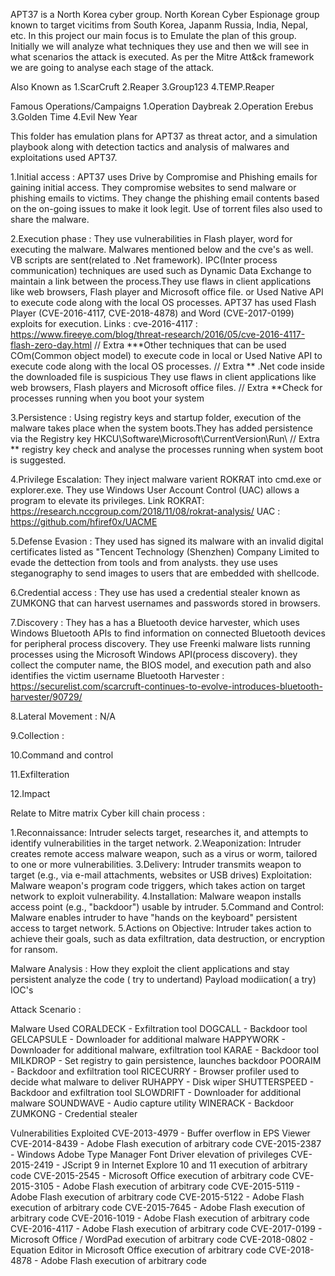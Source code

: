 APT37 is a North Korea cyber group. North Korean Cyber Espionage group known to target vicitims from South Korea, Japanm Russia, India, Nepal, etc. In this project our main focus is to Emulate the plan of this group. Initially we will analyze what techniques they use and then we will see in what scenarios the attack is executed. As per the Mitre Att&ck framework we are going to analyse each stage of the attack.

Also Known as
1.ScarCruft
2.Reaper
3.Group123
4.TEMP.Reaper

Famous Operations/Campaigns
1.Operation Daybreak
2.Operation Erebus
3.Golden Time
4.Evil New Year

This folder has emulation plans for APT37 as threat actor, and a simulation playbook along with detection tactics and analysis of malwares and exploitations used APT37.

1.Initial access : APT37 uses Drive by Compromise and Phishing emails for gaining initial access. They compromise websites to send malware or phishing emails to victims. They change the phishing email contents based on the on-going issues to make it look legit. Use of torrent files also used to share the malware.

2.Execution phase : They use vulnerabilities in Flash player, word for executing the malware. Malwares mentioned below and the cve's as well. VB scripts are sent(related to .Net framework). IPC(Inter process communication) techniques are used such as Dynamic Data Exchange to maintain a link between the process.They use flaws in client applications like web browsers, Flash player and Microsoft office file. or Used Native API to execute code along with the local OS processes. APT37 has used Flash Player (CVE-2016-4117, CVE-2018-4878) and Word (CVE-2017-0199) exploits for execution. Links : cve-2016-4117 : https://www.fireeye.com/blog/threat-research/2016/05/cve-2016-4117-flash-zero-day.html // Extra ***Other techniques that can be used COm(Common object model) to execute code in local or Used Native API to execute code along with the local OS processes. // Extra ** .Net code inside the downloaded file is suspicious They use flaws in client applications like web browsers, Flash players and Microsoft office files. // Extra **Check for processes running when you boot your system

3.Persistence : Using registry keys and startup folder, execution of the malware takes place when the system boots.They has added persistence via the Registry key HKCU\Software\Microsoft\CurrentVersion\Run\ // Extra ** registry key check and analyse the processes running when system boot is suggested.

4.Privilege Escalation: They inject malware varient ROKRAT into cmd.exe or explorer.exe. They use Windows User Account Control (UAC) allows a program to elevate its privileges. Link ROKRAT: https://research.nccgroup.com/2018/11/08/rokrat-analysis/ UAC : https://github.com/hfiref0x/UACME

5.Defense Evasion : They used has signed its malware with an invalid digital certificates listed as "Tencent Technology (Shenzhen) Company Limited to evade the dettection from tools and from analysts. they use uses steganography to send images to users that are embedded with shellcode.

6.Credential access : They use has used a credential stealer known as ZUMKONG that can harvest usernames and passwords stored in browsers.

7.Discovery : They has a has a Bluetooth device harvester, which uses Windows Bluetooth APIs to find information on connected Bluetooth devices for peripheral process discovery. They use Freenki malware lists running processes using the Microsoft Windows API(process discovery). they collect the computer name, the BIOS model, and execution path and also identifies the victim username Bluetooth Harvester : https://securelist.com/scarcruft-continues-to-evolve-introduces-bluetooth-harvester/90729/

8.Lateral Movement : N/A

9.Collection :

10.Command and control

11.Exfilteration

12.Impact

Relate to Mitre matrix Cyber kill chain process :

1.Reconnaissance: Intruder selects target, researches it, and attempts to identify vulnerabilities in the target network.
2.Weaponization: Intruder creates remote access malware weapon, such as a virus or worm, tailored to one or more vulnerabilities.
3.Delivery: Intruder transmits weapon to target (e.g., via e-mail attachments, websites or USB drives) Exploitation: Malware weapon's program code triggers, which takes action on target network to exploit vulnerability. 
4.Installation: Malware weapon installs access point (e.g., "backdoor") usable by intruder. 
5.Command and Control: Malware enables intruder to have "hands on the keyboard" persistent access to target network. 
5.Actions on Objective: Intruder takes action to achieve their goals, such as data exfiltration, data destruction, or encryption for ransom.

Malware Analysis :
How they exploit the client applications and stay persistent
analyze the code ( try to undertand)
Payload modiication( a try)
IOC's

Attack Scenario :


Malware Used
CORALDECK - Exfiltration tool
DOGCALL - Backdoor tool
GELCAPSULE - Downloader for additional malware
HAPPYWORK - Downloader for additional malware, exfiltration tool
KARAE - Backdoor tool
MILKDROP - Set registry to gain persistence, launches backdoor
POORAIM - Backdoor and exfiltration tool
RICECURRY - Browser profiler used to decide what malware to deliver
RUHAPPY - Disk wiper
SHUTTERSPEED - Backdoor and exfiltration tool
SLOWDRIFT - Downloader for additional malware
SOUNDWAVE - Audio capture utility
WINERACK - Backdoor
ZUMKONG - Credential stealer

Vulnerabilities Exploited
 CVE-2013-4979 - Buffer overflow in EPS Viewer
 CVE-2014-8439 - Adobe Flash execution of arbitrary code
 CVE-2015-2387 - Windows Adobe Type Manager Font Driver elevation of privileges
 CVE-2015-2419 - JScript 9 in Internet Explore 10 and 11 execution of arbitrary code
 CVE-2015-2545 - Microsoft Office execution of arbitrary code
 CVE-2015-3105 - Adobe Flash execution of arbitrary code
 CVE-2015-5119 - Adobe Flash execution of arbitrary code
 CVE-2015-5122 - Adobe Flash execution of arbitrary code
 CVE-2015-7645 - Adobe Flash execution of arbitrary code
 CVE-2016-1019 - Adobe Flash execution of arbitrary code
 CVE-2016-4117 - Adobe Flash execution of arbitrary code
 CVE-2017-0199 - Microsoft Office / WordPad execution of arbitrary code
 CVE-2018-0802 - Equation Editor in Microsoft Office execution of arbitrary code
 CVE-2018-4878 - Adobe Flash execution of arbitrary code
